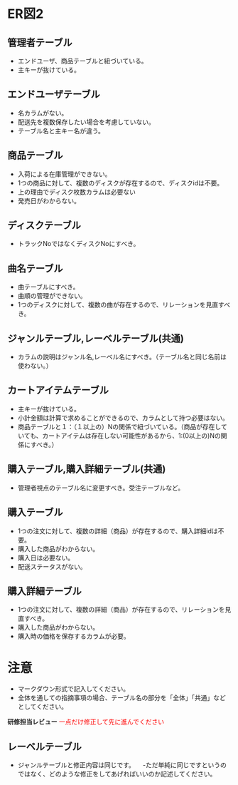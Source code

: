# ER図2

## 管理者テーブル
- エンドユーザ、商品テーブルと紐づいている。
- 主キーが抜けている。

## エンドユーザテーブル
- 名カラムがない。
- 配送先を複数保存したい場合を考慮していない。 
- テーブル名と主キー名が違う。

## 商品テーブル
- 入荷による在庫管理ができない。
- 1つの商品に対して、複数のディスクが存在するので、ディスクidは不要。
- 上の理由でディスク枚数カラムは必要ない
- 発売日がわからない。

## ディスクテーブル
- トラックNoではなくディスクNoにすべき。

## 曲名テーブル
- 曲テーブルにすべき。
- 曲順の管理ができない。
- 1つのディスクに対して、複数の曲が存在するので、リレーションを見直すべき。

## ジャンルテーブル,レーベルテーブル(共通)
- カラムの説明はジャンル名,レーベル名にすべき。（テーブル名と同じ名前は使わない。）

## カートアイテムテーブル
- 主キーが抜けている。
- 小計金額は計算で求めることができるので、カラムとして持つ必要はない。
- 商品テーブルと１：（１以上の）Nの関係で紐づいている。（商品が存在していても、カートアイテムは存在しない可能性があるから、1:(0以上の)Nの関係にすべき。）

## 購入テーブル,購入詳細テーブル(共通)
- 管理者視点のテーブル名に変更すべき。受注テーブルなど。

## 購入テーブル
- 1つの注文に対して、複数の詳細（商品）が存在するので、購入詳細idは不要。 
- 購入した商品がわからない。 
- 購入日は必要ない。
- 配送ステータスがない。

## 購入詳細テーブル
- 1つの注文に対して、複数の詳細（商品）が存在するので、リレーションを見直すべき。
- 購入した商品がわからない。
- 購入時の価格を保存するカラムが必要。

# 注意
* マークダウン形式で記入してください。
* 全体を通しての指摘事項の場合、テーブル名の部分を「全体」「共通」などとしてください。


**研修担当レビュー**
<font color="Red">一点だけ修正して先に進んでください</font>

## レーベルテーブル
- ジャンルテーブルと修正内容は同じです。
　-ただ単純に同じですというのではなく、どのような修正をしてあげればいいのか記述してください。
